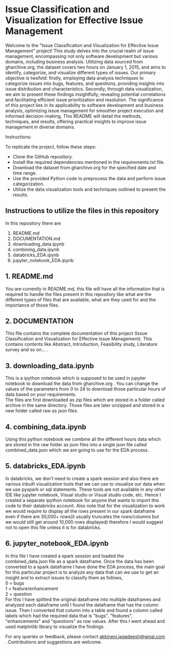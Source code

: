 # Issue Classification and Visualization for Effective Issue Management

Welcome to the "Issue Classification and Visualization for Effective Issue Management" project! This study delves into the crucial realm of issue management, encompassing not only software development but various domains, including business analysis. Utilizing data sourced from gharchive.org, the dataset covers two hours on January 1, 2015, and aims to identify, categorize, and visualize different types of issues. Our primary objective is twofold: firstly, employing data analysis techniques to categorize issues into bugs, features, and questions, providing insights into issue distribution and characteristics. Secondly, through data visualization, we aim to present these findings insightfully, revealing potential correlations and facilitating efficient issue prioritization and resolution. The significance of this project lies in its applicability to software development and business analysis, optimizing issue management for smoother project execution and informed decision-making. This README will detail the methods, techniques, and results, offering practical insights to improve issue management in diverse domains.

Instructions:

To replicate the project, follow these steps:

* Clone the GitHub repository.
* Install the required dependencies mentioned in the requirements.txt file.
* Download the dataset from gharchive.org for the specified date and time range.
* Use the provided Python code to preprocess the data and perform issue categorization.
* Utilize the data visualization tools and techniques outlined to present the results.

## Instructions to utilize the files in this repository

In this repository there are 

1. README.md
2. DOCUMENTATION.md
3. downloading_data.ipynb
4. combining_data.ipynb
5. databricks_EDA.ipynb
6. jupyter_notebook_EDA.ipynb

## 1. README.md
You are currently in README.md, this file will have all the information that is required to handle the files present in this repository like what are the different types of files that are available, what are they used for and the importance of those files.

## 2. DOCUMENTATION
This file contains the complete documentation of this project (Issue Classification and Visualization for Effective Issue Management). This contains contents like Abstract, Introduction, Feasibility study, Literature survey and so on... .

## 3. downloading_data.ipynb
This is a ipython notebook which is supposed to be used in jupyter notebook to download the data from gharchive.org . You can change the values of the parameters from 0 to 24 to download those particular hours of data based on your requirements.  
The files are first downloaded as zip files which are stored in a folder called archive in the same directory. Those files are later unzipped and stored in a new folder called raw as json files.

## 4. combining_data.ipynb
Using this python notebook we combine all the different hours data which are stored in the raw folder as json files into a single json file called combined_data.json which we are going to use for the EDA process.

## 5. databricks_EDA.ipynb
In databricks, we don't need to create a spark session and also there are various inbuilt visualization tools that we can use to visualize our data when we use pyspark or sql statements. These tools are not available in any other IDE like jupyter notebook, Visual studio or Visual studio code, etc. Hence I created a separate ipython notebook for anyone that wants to import this code to their databricks account. Also note that for the visualization to work we would require to display all the rows present in our spark dataframe even if there are 30,000+ rows(it usually truncates the rows/columns but we would still get around 10,000 rows displayed) therefore I would suggest not to open this file unless it is for databricks.

## 6. jupyter_notebook_EDA.ipynb
In this file I have created a spark session and loaded the combined_data.json file as a spark dataframe. Once the data has been converted to a spark dataframe I have done the EDA process, the main goal for this particular project is to analyze any data that can we use to get an insight and to extract issues to classify them as follows,  
0 = bugs  
1 = feature/enhancement  
2 = question  
For this I have splitted the original dataframe into multiple dataframes and analyzed each dataframe until I found the dataframe that has the column issue. Then I converted that column into a table and found a column called labels which had the required data that is "bugs", "features", "enhancements" and "questions" as row values. After this I went ahead and used matplotlib library to visualize the findings.  

For any queries or feedback, please contact akkineni.jagadeesh@gmai.com .
Contributions and suggestions are welcome.
